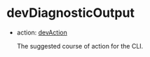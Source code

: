 # devDiagnosticOutput
- action: [devAction](../shapes/devAction.md)

  The suggested course of action for the CLI.


